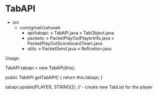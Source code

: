 # TabAPI

- src
  - com/gmail/zahusek
    - api/tabapi:
      » TabAPI.java
      » TabObject.java
    - packets:
      » PacketPlayOutPlayerInfo.java
      » PacketPlayOutScoreboardTeam.java
    - utils:
      » PacketSend.java
      » Reflcetion.java

Usage:

TabAPI tabapi = new TabAPI(this);
 
public TabAPI getTabAPI() {
  return this.tabapi;
}

tabapi.update(PLAYER, STRING[]); // - create new TabList for the player


